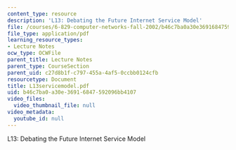 ```yaml
---
content_type: resource
description: 'L13: Debating the Future Internet Service Model'
file: /courses/6-829-computer-networks-fall-2002/b46c7ba0a30e36916847592096bb4107_L13servicemodel.pdf
file_type: application/pdf
learning_resource_types:
- Lecture Notes
ocw_type: OCWFile
parent_title: Lecture Notes
parent_type: CourseSection
parent_uid: c27d8b1f-c797-455a-4af5-0ccbb0124cfb
resourcetype: Document
title: L13servicemodel.pdf
uid: b46c7ba0-a30e-3691-6847-592096bb4107
video_files:
  video_thumbnail_file: null
video_metadata:
  youtube_id: null
---
```

L13: Debating the Future Internet Service Model

